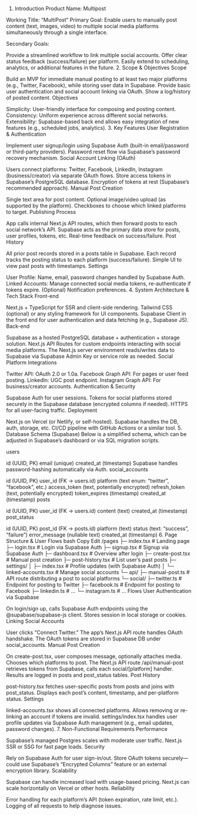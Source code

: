 1. Introduction
Product Name: Multipost

Working Title: “MultiPost”
Primary Goal:
Enable users to manually post content (text, images, video) to multiple social media platforms simultaneously through a single interface.

Secondary Goals:

Provide a streamlined workflow to link multiple social accounts.
Offer clear status feedback (success/failure) per platform.
Easily extend to scheduling, analytics, or additional features in the future.
2. Scope & Objectives
Scope

Build an MVP for immediate manual posting to at least two major platforms (e.g., Twitter, Facebook), while storing user data in Supabase.
Provide basic user authentication and social account linking via OAuth.
Show a log/history of posted content.
Objectives

Simplicity: User-friendly interface for composing and posting content.
Consistency: Uniform experience across different social networks.
Extensibility: Supabase-based back end allows easy integration of new features (e.g., scheduled jobs, analytics).
3. Key Features
User Registration & Authentication

Implement user signup/login using Supabase Auth (built-in email/password or third-party providers).
Password reset flow via Supabase’s password recovery mechanism.
Social Account Linking (OAuth)

Users connect platforms: Twitter, Facebook, LinkedIn, Instagram (business/creator) via separate OAuth flows.
Store access tokens in Supabase’s PostgreSQL database.
Encryption of tokens at rest (Supabase’s recommended approach).
Manual Post Creation

Single text area for post content.
Optional image/video upload (as supported by the platform).
Checkboxes to choose which linked platforms to target.
Publishing Process

App calls internal Next.js API routes, which then forward posts to each social network’s API.
Supabase acts as the primary data store for posts, user profiles, tokens, etc.
Real-time feedback on success/failure.
Post History

All prior post records stored in a posts table in Supabase.
Each record tracks the posting status to each platform (success/failure).
Simple UI to view past posts with timestamps.
Settings

User Profile: Name, email, password changes handled by Supabase Auth.
Linked Accounts: Manage connected social media tokens, re-authenticate if tokens expire.
(Optional) Notification preferences.
4. System Architecture & Tech Stack
Front-end

Next.js + TypeScript for SSR and client-side rendering.
Tailwind CSS (optional) or any styling framework for UI components.
Supabase Client in the front end for user authentication and data fetching (e.g., Supabase JS).
Back-end

Supabase as a hosted PostgreSQL database + authentication + storage solution.
Next.js API Routes for custom endpoints interacting with social media platforms.
The Next.js server environment reads/writes data to Supabase via Supabase Admin Key or service role as needed.
Social Platform Integrations

Twitter API: OAuth 2.0 or 1.0a.
Facebook Graph API: For pages or user feed posting.
LinkedIn: UGC post endpoint.
Instagram Graph API: For business/creator accounts.
Authentication & Security

Supabase Auth for user sessions.
Tokens for social platforms stored securely in the Supabase database (encrypted columns if needed).
HTTPS for all user-facing traffic.
Deployment

Next.js on Vercel (or Netlify, or self-hosted).
Supabase handles the DB, auth, storage, etc.
CI/CD pipeline with GitHub Actions or a similar tool.
5. Database Schema (Supabase)
Below is a simplified schema, which can be adjusted in Supabase’s dashboard or via SQL migration scripts.

users

id (UUID, PK)
email (unique)
created_at (timestamp)
Supabase handles password-hashing automatically via Auth.
social_accounts

id (UUID, PK)
user_id (FK → users.id)
platform (text enum: “twitter”, “facebook”, etc.)
access_token (text, potentially encrypted)
refresh_token (text, potentially encrypted)
token_expires (timestamp)
created_at (timestamp)
posts

id (UUID, PK)
user_id (FK → users.id)
content (text)
created_at (timestamp)
post_status

id (UUID, PK)
post_id (FK → posts.id)
platform (text)
status (text: “success”, “failure”)
error_message (nullable text)
created_at (timestamp)
6. Page Structure & User Flows
bash
Copy
Edit
/pages
  ├─ index.tsx            # Landing page
  ├─ login.tsx            # Login via Supabase Auth
  ├─ signup.tsx           # Signup via Supabase Auth
  ├─ dashboard.tsx        # Overview after login
  ├─ create-post.tsx      # Manual post creation
  ├─ post-history.tsx     # List user’s past posts
  ├─ settings/
  │   ├─ index.tsx        # Profile updates (with Supabase Auth)
  │   └─ linked-accounts.tsx  # Manage social accounts
  └─ api/
      ├─ manual-post.ts   # API route distributing a post to social platforms
      └─ social/
          ├─ twitter.ts   # Endpoint for posting to Twitter
          ├─ facebook.ts  # Endpoint for posting to Facebook
          ├─ linkedin.ts  # ...
          └─ instagram.ts # ...
Flows
User Authentication via Supabase

On login/sign up, calls Supabase Auth endpoints using the @supabase/supabase-js client.
Stores session in local storage or cookies.
Linking Social Accounts

User clicks “Connect Twitter.”
The app’s Next.js API route handles OAuth handshake.
The OAuth tokens are stored in Supabase DB under social_accounts.
Manual Post Creation

On create-post.tsx, user composes message, optionally attaches media.
Chooses which platforms to post.
The Next.js API route /api/manual-post retrieves tokens from Supabase, calls each social/[platform] handler.
Results are logged in posts and post_status tables.
Post History

post-history.tsx fetches user-specific posts from posts and joins with post_status.
Displays each post’s content, timestamp, and per-platform status.
Settings

linked-accounts.tsx shows all connected platforms.
Allows removing or re-linking an account if tokens are invalid.
settings/index.tsx handles user profile updates via Supabase Auth management (e.g., email updates, password changes).
7. Non-Functional Requirements
Performance

Supabase’s managed Postgres scales with moderate user traffic.
Next.js SSR or SSG for fast page loads.
Security

Rely on Supabase Auth for user sign-in/out.
Store OAuth tokens securely—could use Supabase’s “Encrypted Columns” feature or an external encryption library.
Scalability

Supabase can handle increased load with usage-based pricing.
Next.js can scale horizontally on Vercel or other hosts.
Reliability

Error handling for each platform’s API (token expiration, rate limit, etc.).
Logging of all requests to help diagnose issues.
